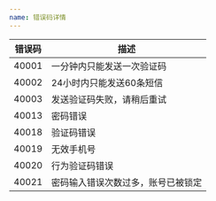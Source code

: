 ```yaml
---
name: 错误码详情
---
```


| 错误码 | 描述 |
|---|---|
|   40001|      一分钟内只能发送一次验证码 |
|   40002|      24小时内只能发送60条短信 |
|   40003|      发送验证码失败，请稍后重试 |
|   40013 |     密码错误   |
|   40018 |     验证码错误   |
|   40019|      无效手机号 |
|   40020 |	    行为验证码错误 |
|   40021 |     密码输入错误次数过多，账号已被锁定   |



